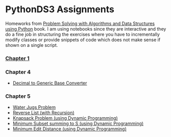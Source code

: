 # PythonDS3 Assignments
Homeworks from [Problem Solving with Algorithms and Data Structures using Python](https://runestone.academy/runestone/books/published/pythonds3/index.html) book.
I am using notebooks since they are interactive and they do a fine job in structuring the exercises where
you have to incrementally modify classes or provide snippets of code which does not make sense if 
shown on a single script.

### [Chapter 1](https://github.com/RiccardoMPesce/PythonDS3-Selected-Assignments/blob/main/chap1/)

### Chapter 4
* [Decimal to Generic Base Converter](https://github.com/RiccardoMPesce/PythonDS3-Selected-Assignments/blob/main/chap4/decimal_to_base.py)

### Chapter 5
* [Water Jugs Problem](https://github.com/RiccardoMPesce/PythonDS3-Selected-Assignments/blob/main/chap5/water_jugs.py)
* [Reverse List (with Recursion)](https://github.com/RiccardoMPesce/PythonDS3-Selected-Assignments/blob/main/chap5/reverse_list.py)
* [Knapsack Problem (using Dynamic Programming)](https://github.com/RiccardoMPesce/PythonDS3-Selected-Assignments/blob/main/chap5/knapsack.py)
* [Minimum Subset summing to S (using Dynamic Programming)](https://github.com/RiccardoMPesce/PythonDS3-Selected-Assignments/blob/main/chap5/coin_change.py)
* [Minimum Edit Distance (using Dynamic Programming)](https://github.com/RiccardoMPesce/PythonDS3-Selected-Assignments/blob/main/chap5/min_edit_distance.py)
